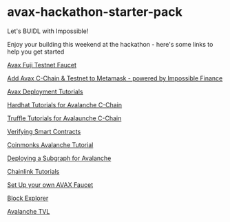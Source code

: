 # avax-hackathon-starter-pack
Let's BUIDL with Impossible!

Enjoy your building this weekend at the hackathon - here's some links to help you get started


[Avax Fuji Testnet Faucet](https://faucet.avax-test.network/)

[Add Avax C-Chain & Testnet to Metamask - powered by Impossible Finance](https://impossiblechainlist.vercel.app/)

[Avax Deployment Tutorials](https://docs.avax.network/build/tutorials/smart-contracts/deploy-a-smart-contract-on-avalanche-using-remix-and-metamask/)

[Hardhat Tutorials for Avalanche C-Chain](https://docs.avax.network/build/tutorials/smart-contracts/using-hardhat-with-the-avalanche-c-chain/)

[Truffle Tutorials for Avalaunche C-Chain](https://docs.avax.network/build/tutorials/smart-contracts/using-truffle-with-the-avalanche-c-chain/)

[Verifying Smart Contracts](https://docs.avax.network/build/tutorials/smart-contracts/verify-smart-contract-using-hardhat-and-snowtrace)

[Coinmonks Avalanche Tutorial](https://medium.com/coinmonks/create-and-deploy-a-solidity-contract-to-avalanche-with-hardhat-2c5cd5e4fa93)

[Deploying a Subgraph for Avalanche](https://learn.figment.io/tutorials/deploy-a-subgraph-for-an-avalanche-smart-contract)


[Chainlink Tutorials](https://blog.chain.link/how-to-build-and-deploy-an-avalanche-smart-contract/)


[Set Up your own AVAX Faucet](https://medium.com/avalancheavax/the-ava-platform-tools-pt-2-the-ava-faucet-48f28da57146)


[Block Explorer](https://snowtrace.io/)

[Avalanche TVL](https://defillama.com/chain/Avalanche)
